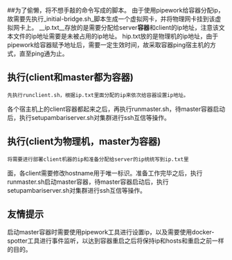 ##为了偷懒，将不想手敲的命令写成的脚本。
由于使用pipework给容器分配ip，故需要先执行_initial-bridge.sh_脚本生成一个虚拟网卡，并将物理网卡挂到该虚拟网卡上。
__ip.txt__存放的是需要分配给server**容器**和client的ip地址，注意该文本文件的ip地址需要是未被占用的ip地址。
hip.txt放的是物理机的ip地址，由于pipework给容器赋予地址后，需要一定生效时间，故采取容器ping宿主机的方式，直至ping通为止。

## 执行(client和master都为容器)
	先执行runclient.sh，根据ip.txt里面分配的ip来依次给容器设置ip地址。
各个宿主机上的client容器都起来之后，再执行runmaster.sh，待master容器启动后，执行setupambariserver.sh对集群进行ssh互信等操作。

## 执行(client为物理机，master为容器)
	将需要进行部署client机器的ip和准备分配给server的ip统统写到ip.txt里
面，各client需要修改hostname用于唯一标识。准备工作完毕之后，执行runmaster.sh启动master容器，待master容器启动后，执行setupambariserver.sh对集群进行ssh互信等操作。

## 友情提示
启动master容器时需要使用pipework工具进行设置ip，以及需要使用docker-spotter工具进行事件监听，以达到容器重启之后将保持ip和hosts和重启之前一样的目的。